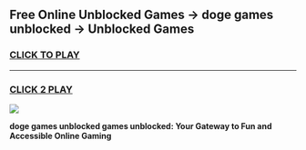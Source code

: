 
## Free Online Unblocked Games → doge games unblocked → Unblocked Games
<h3>
<a href="https://premium.freeplayer.one?title=doge_games_unblocked&ref=21F">CLICK TO PLAY</a></h3>
<hr>

<h3>
<a href="https://premium.freeplayer.one?title=doge_games_unblocked&ref=21F">CLICK 2 PLAY</a>
  
</h3>

<a href="https://premium.freeplayer.one?title=doge_games_unblocked&ref=21F/"><img src="https://clearcache.store/games.png"></a>


**doge games unblocked games unblocked: Your Gateway to Fun and Accessible Online Gaming**
